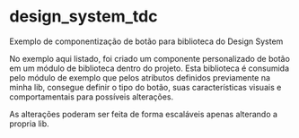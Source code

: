 # design_system_tdc
 Exemplo de componentização de botão para biblioteca do Design System

No exemplo aqui listado, foi criado um componente personalizado de botão em um módulo de biblioteca dentro do projeto. Esta biblioteca é consumida pelo módulo de exemplo que pelos atributos definidos previamente na minha lib, consegue definir o tipo do botão, suas características visuais e comportamentais para possíveis alterações.

As alterações poderam ser feita de forma escaláveis apenas alterando a propria lib.
